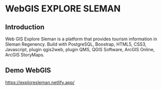 # WebGIS EXPLORE SLEMAN


## Introduction
Web GIS Explore Sleman is a platform that provides tourism information in Sleman Regenency. Build with PostgreSQL, Boostrap, HTML5, CSS3, Javascript, plugin qgis2web, plugin QMS, QGIS Software, ArcGIS Online, ArcGIS StoryMaps.

## Demo WebGIS
https://exploresleman.netlify.app/
